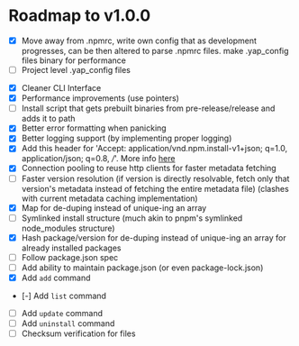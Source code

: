 # Roadmap to v1.0.0

-   [x] Move away from .npmrc, write own config that as development progresses, can be then altered to parse .npmrc files. make .yap_config files binary for performance
-   [ ] Project level .yap_config files
<!-- -   [ ] Better npmrc parsing support (currently doesn't handle //<registry>/:\_auth=<token> properly) -->
-   [x] Cleaner CLI Interface
-   [x] Performance improvements (use pointers)
-   [ ] Install script that gets prebuilt binaries from pre-release/release and adds it to path
-   [x] Better error formatting when panicking
-   [x] Better logging support (by implementing proper logging)
-   [x] Add this header for 'Accept: application/vnd.npm.install-v1+json; q=1.0, application/json; q=0.8, _/_'. More info [here](https://github.com/npm/registry/blob/main/docs/responses/package-metadata.md#abbreviated-metadata-format)
-   [x] Connection pooling to reuse http clients for faster metadata fetching
-   [ ] Faster version resolution (if version is directly resolvable, fetch only that version's metadata instead of fetching the entire metadata file) (clashes with current metadata caching implementation)
-   [x] Map for de-duping instead of unique-ing an array
-   [ ] Symlinked install structure (much akin to pnpm's symlinked node_modules structure)
-   [x] Hash package/version for de-duping instead of unique-ing an array for already installed packages
-   [ ] Follow package.json spec
-   [ ] Add ability to maintain package.json (or even package-lock.json)
-   [x] Add `add` command
-   [-] Add `list` command
-   [ ] Add `update` command
-   [ ] Add `uninstall` command
-   [ ] Checksum verification for files
